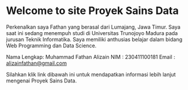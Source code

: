 # Welcome to site Proyek Sains Data

Perkenalkan saya Fathan yang berasal dari Lumajang, Jawa Timur. Saya saat ini sedang menempuh studi di Universitas Trunojoyo Madura pada jurusan Teknik Informatika. Saya memiliki anthusias belajar dalam bidang Web Programming dan Data Science.

Nama Lengkap: Muhammad Fathan Alizain
NIM : 230411100181
Email : alizainfathan@gmail.com

Silahkan klik link dibawah ini untuk mendapatkan informasi lebih lanjut mengenai Proyek Sains Data.

```{tableofcontents}
```
